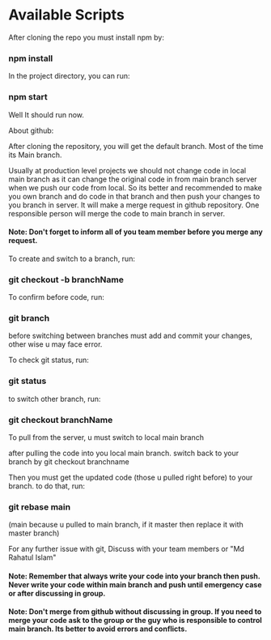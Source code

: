# Available Scripts

After cloning the repo you must install npm by:

### npm install

In the project directory, you can run:

### npm start

Well It should run now.

About github:

After cloning the repository, you will get the default branch. Most of the time its Main branch.

Usually at production level projects we should not change code in local main branch as it can change the original code in from main branch server when we push our code from local. So its better and recommended to make you own branch and do code in that branch and then push your changes to you branch in server. It will make a merge request in github repository. One responsible person will merge the code to main branch in server.

#### Note: Don't forget to inform all of you team member before you merge any request.

To create and switch to a branch, run:

### git checkout -b branchName

To confirm before code, run:

### git branch

before switching between branches must add and commit your changes, other wise u may face error.

To check git status, run:

### git status

to switch other branch, run:

### git checkout branchName

To pull from the server, u must switch to local main branch

after pulling the code into you local main branch. switch back to your branch by git checkout branchname

Then you must get the updated code (those u pulled right before) to your branch. to do that, run:

### git rebase main

(main because u pulled to main branch, if it master then replace it with master branch)

For any further issue with git, Discuss with your team members or "Md Rahatul Islam"

#### Note: Remember that always write your code into your branch then push. Never write your code within main branch and push until emergency case or after discussing in group.

#### Note: Don't merge from github without discussing in group. If you need to merge your code ask to the group or the guy who is responsible to control main branch. Its better to avoid errors and conflicts.
